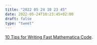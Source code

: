```yaml
---
title: "2022 05 24 10 23 45"
date: 2022-05-24T10:23:45+02:00
draft: false
type: "tweet"
---
```


[10 Tips for Writing Fast Mathematica Code](https://blog.wolfram.com/2011/12/07/10-tips-for-writing-fast-mathematica-code/).
